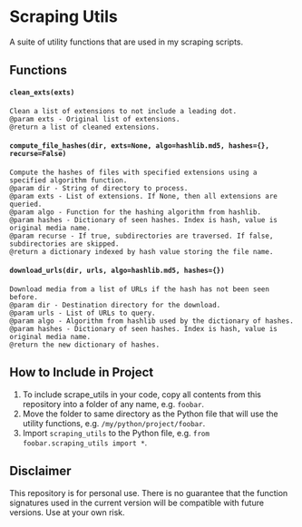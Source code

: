 # Scraping Utils
A suite of utility functions that are used in my scraping scripts.

## Functions
#### `clean_exts(exts)`
```
Clean a list of extensions to not include a leading dot.
@param exts - Original list of extensions.
@return a list of cleaned extensions.
```

#### `compute_file_hashes(dir, exts=None, algo=hashlib.md5, hashes={}, recurse=False)`
```
Compute the hashes of files with specified extensions using a specified algorithm function.
@param dir - String of directory to process.
@param exts - List of extensions. If None, then all extensions are queried.
@param algo - Function for the hashing algorithm from hashlib.
@param hashes - Dictionary of seen hashes. Index is hash, value is original media name.
@param recurse - If true, subdirectories are traversed. If false, subdirectories are skipped.
@return a dictionary indexed by hash value storing the file name.
```

#### `download_urls(dir, urls, algo=hashlib.md5, hashes={})`
```
Download media from a list of URLs if the hash has not been seen before.
@param dir - Destination directory for the download.
@param urls - List of URLs to query.
@param algo - Algorithm from hashlib used by the dictionary of hashes.
@param hashes - Dictionary of seen hashes. Index is hash, value is original media name.
@return the new dictionary of hashes.
```

## How to Include in Project
1. To include scrape_utils in your code, copy all contents from this repository into a folder of any name, e.g. `foobar`.
2. Move the folder to same directory as the Python file that will use the utility functions, e.g. `/my/python/project/foobar`.
3. Import `scraping_utils` to the Python file, e.g. `from foobar.scraping_utils import *`.


## Disclaimer
This repository is for personal use. There is no guarantee that the function signatures used in the current version will be compatible with future versions. Use at your own risk.
